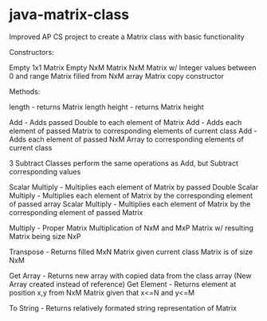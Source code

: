 # java-matrix-class
Improved AP CS project to create a Matrix class with basic functionality

Constructors:

  Empty 1x1 Matrix
  Empty NxM Matrix
  NxM Matrix w/ Integer values between 0 and range
  Matrix filled from NxM array
  Matrix copy constructor
  
Methods:

  length - returns Matrix length
  height - returns Matrix height
  
  Add - Adds passed Double to each element of Matrix
  Add - Adds each element of passed Matrix to corresponding elements of current class
  Add - Adds each element of passed NxM Array to corresponding elements of current class
  
  3 Subtract Classes perform the same operations as Add, but Subtract corresponding values
  
  Scalar Multiply - Multiplies each element of Matrix by passed Double
  Scalar Multiply - Multiplies each element of Matrix by the corresponding element of passed array
  Scalar Multiply - Multiplies each element of Matrix by the corresponding element of passed Matrix
  
  Multiply - Proper Matrix Multiplication of NxM and MxP Matrix w/ resulting Matrix being size NxP
  
  Transpose - Returns filled MxN Matrix given current class Matrix is of size NxM
  
  Get Array - Returns new array with copied data from the class array (New Array created instead of reference)
  Get Element - Returns element at position x,y from NxM Matrix given that x<=N and y<=M
  
  To String - Returns relatively formated string representation of Matrix
  
